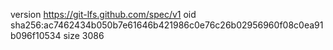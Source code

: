 version https://git-lfs.github.com/spec/v1
oid sha256:ac7462434b050b7e61646b421986c0e76c26b02956960f08c0ea91b096f10534
size 3086

